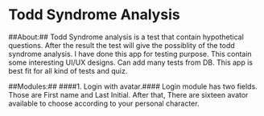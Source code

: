 # Todd Syndrome Analysis

##About:##
Todd Syndrome analysis is a test that contain hypothetical questions. After the result the test will give the possiblity of the todd syndrome analysis. I have done this app for testing purpose. This contain some interesting UI/UX designs. Can add many tests from DB. This app is best fit for all kind of tests and quiz. 

##Modules:##
####1. Login with avatar.####
Login module has two fields. Those are First name and Last Initial. After that, There are sixteen avator available to choose according to your personal character. 
